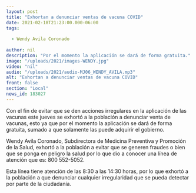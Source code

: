 ```yaml
---
layout: post
title: "Exhortan a denunciar ventas de vacuna COVID"
date: 2021-02-18T21:23:00.000-06:00
tags:
  
  - Wendy Avila Coronado
  
author: nil
description: "Por el momento la aplicación se dará de forma gratuita."
image: "/uploads/2021/images-WENDY.jpg"
video: "nil"
audio: "/uploads/2021/audio-MJ06_WENDY_AVILA.mp3"
alt: "Exhortan a denunciar ventas de vacuna COVID"
front: false
section: "Local"
news_id: 183027
---
```


Con el fin de evitar que se den acciones irregulares en la aplicación de las vacunas este jueves se exhortó a la población a denunciar venta de vacunas, esto ya que por el momento la aplicación se dará de forma gratuita, sumado a que solamente las puede adquirir el gobierno.

Wendy Avila Coronado, Subdirectora de Medicina Preventiva y Promoción de la Salud, exhortó a la población a evitar que se generen fraudes o bien que se ponga en peligro la salud por lo que dio a conocer una línea de atención que es: 800 552-5052.

Esta línea tiene atención de las 8:30 a las 14:30 horas, por lo que exhortó a la población a que denunciar cualquier irregularidad que se pueda detectar por parte de la ciudadanía.